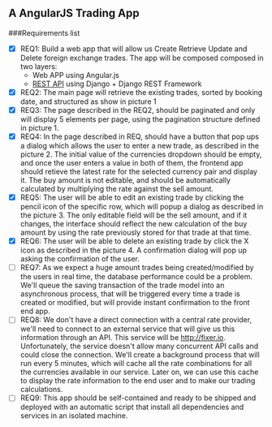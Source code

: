 ## A AngularJS Trading App 

###Requirements list
- [x] REQ1: Build a web app that will allow us Create Retrieve Update and Delete foreign exchange trades. 
The app will be composed composed in two layers:
	* Web APP using Angular.js
	* [REST API](https://github.com/JSFreelance/TradingAPI) using Django + Django REST Framework
- [x] REQ2: The main page will retrieve the existing trades, sorted by booking date, and structured as show in picture 1
- [x] REQ3: The page described in the REQ2, should be paginated and only will display 5 elements per page, using the pagination structure defined in picture 1.
- [x] REQ4: In the page described in REQ, should have a button that pop ups a dialog which allows the user to enter a new trade, as described in the picture 2. The initial value of the currencies dropdown should be empty, and once the user enters a value in both of them, the frontend app should retieve the latest rate for the selected currency pair and display it.
The buy amount is not editable, and should be automatically calculated by multiplying the rate against the sell amount.
- [x] REQ5: The user will be able to edit an existing trade by clicking the pencil icon of the specific row, which will popup a dialog as described in the picture 3. The only editable field will be the sell amount, and if it changes, the interface should reflect the new calculation of the buy amount by using the rate previously stored for that trade at that time.
- [x] REQ6: The user will be able to delete an existing trade by click the X icon as described in the picture 4. A confirmation dialog will pop up asking the confirmation of the user.
- [ ] REQ7: As we expect a huge amount trades being created/modified by the users in real time, the database performance could be a problem. We'll queue the saving transaction of the trade model into an asynchronous process, that will be triggered every time a trade is created or modified, but will provide instant confirmation to the front end app.
- [ ] REQ8: We don't have a direct connection with a central rate provider, we'll need to connect to an external service that will give us this information through an API. This service will be http://fixer.io. Unfortunately, the service doesn't allow many concurrent API calls and could close the connection. We'll create a background process that will run every 5 minutes, which will cache all the rate combinations for all the currencies available in our service. Later on,  we can use this cache to display the rate information to the end user and to make our trading calculations.
- [ ] REQ9: This app should be self-contained and ready to be shipped and deployed with an automatic script that install all dependencies and services in  an isolated machine.
